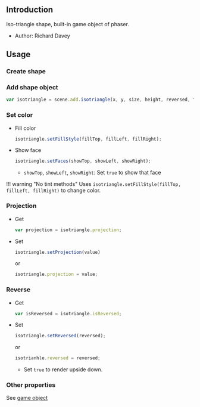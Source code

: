 ## Introduction

Iso-triangle shape, built-in game object of phaser.

- Author: Richard Davey

## Usage

### Create shape

### Add shape object

```javascript
var isotriangle = scene.add.isotriangle(x, y, size, height, reversed, fillTop, fillLeft, fillRight);
```

### Set color

- Fill color
    ```javascript
    isotriangle.setFillStyle(fillTop, fillLeft, fillRight);
    ```
- Show face
    ```javascript
    isotriangle.setFaces(showTop, showLeft, showRight);
    ```
    - `showTop`, `showLeft`, `showRight`: Set `true` to show that face

!!! warning "No tint methods"
    Uses `isotriangle.setFillStyle(fillTop, fillLeft, fillRight)` to change color.

### Projection

- Get
   ```javascript
   var projection = isotriangle.projection;
   ```
- Set
   ```javascript
   isotriangle.setProjection(value)
   ```
   or
   ```javascript
   isotriangle.projection = value;
   ```

### Reverse

- Get
   ```javascript
   var isReversed = isotriangle.isReversed;
   ```
- Set
   ```javascript
   isotriangle.setReversed(reversed);
   ```
   or
   ```javascript
   isotrianhle.reversed = reversed;
   ```
   - Set `true` to render upside down.

### Other properties

See [game object](gameobject.md)
